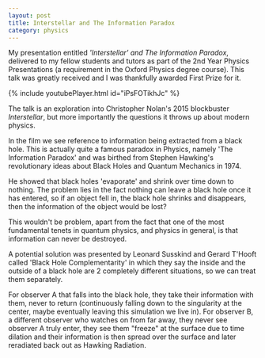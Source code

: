 ```yaml
---
layout: post
title: Interstellar and The Information Paradox
category: physics
---
```


My presentation entitled <em>'Interstellar' and The Information Paradox</em>, delivered to my fellow students and tutors as part of the 2nd Year Physics Presentations (a requirement in the Oxford Physics degree course). This talk was greatly received and I was thankfully awarded First Prize for it.

<!-- more -->

{% include youtubePlayer.html id="iPsFOTikhJc" %}

The talk is an exploration into Christopher Nolan's 2015 blockbuster <em>Interstellar</em>, but more importantly the questions it throws up about modern physics.

In the film we see reference to information being extracted from a black hole. This is actually quite a famous paradox in Physics, namely 'The Information Paradox' and was birthed from Stephen Hawking's revolutionary ideas about Black Holes and Quantum Mechanics in 1974.

He showed that black holes 'evaporate' and shrink over time down to nothing. The problem lies in the fact nothing can leave a black hole once it has entered, so if an object fell in, the black hole shrinks and disappears, then the information of the object would be lost?

This wouldn't be problem, apart from the fact that one of the most fundamental tenets in quantum physics, and physics in general, is that information can never be destroyed.

A potential solution was presented by Leonard Susskind and Gerard T'Hooft called 'Black Hole Complementarity' in which they say the inside and the outside of a black hole are 2 completely different situations, so we can treat them separately.

For observer A that falls into the black hole, they take their information with them, never to return (continuously falling down to the singularity at the center, maybe eventually leaving this simulation we live in). For observer B, a different observer who watches on from far away, they never see observer A truly enter, they see them "freeze" at the surface due to time dilation and their information is then spread over the surface and later reradiated back out as Hawking Radiation. 